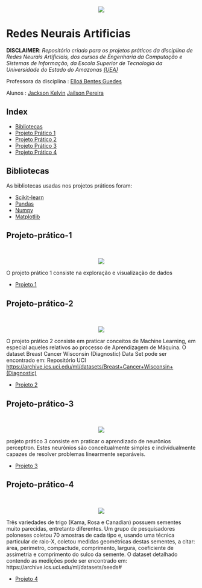<br/>
<p align="center">
  <img src="https://media.giphy.com/media/9EvzNG9HAVc64/giphy.gif">
</p>


# Redes Neurais Artificias 
 
**DISCLAIMER**: *Repositório criado para os projetos práticos da disciplina de Redes Neurais Artificiais, dos cursos de Engenharia da Computação e Sistemas de Informação, da Escola Superior de Tecnologia da Universidade do Estado do Amazonas [(UEA)](http://www1.uea.edu.br/)*

Professora da disciplina : [Elloá Bentes Guedes](https://github.com/elloa)

Alunos : [Jackson Kelvin](https://github.com/jacksonks)
         [Jailson Pereira](https://github.com/jailsonpj)
         
## Index
* [Bibliotecas](#Bibliotecas)
* [Projeto Prático 1](#Projeto-prático-1)
* [Projeto Prático 2](#Projeto-prático-2)
* [Projeto Prático 3](#Projeto-prático-3)
* [Projeto Prático 4](#Projeto-prático-4)

## Bibliotecas
As bibliotecas usadas nos projetos práticos foram:
   * [Scikit-learn](https://scikit-learn.org/stable/index.html)
   * [Pandas](https://pandas.pydata.org/)
   * [Numpy](http://www.numpy.org/)
   * [Matplotlib](https://matplotlib.org/)
    
## Projeto-prático-1
<br/>
<p align="center">
    <img src="https://media.giphy.com/media/3o6Ygfw40tlnPhX87m/giphy.gif">
</p>

O projeto prático 1 consiste na exploração e visualização de dados 
    
   - [Projeto 1](https://github.com/jailsonpj/neural_network/tree/master/projetos_praticos/projeto-1)
    
    
## Projeto-prático-2
<br/>
<p align="center">
    <img src="https://preview.ibb.co/bKsv9k/k.jpg">
</p>

O projeto prático 2 consiste em praticar conceitos de Machine Learning, em especial aqueles relativos ao processo de Aprendizagem de Máquina.
O dataset Breast Cancer Wisconsin (Diagnostic) Data Set pode ser encontrado em: Repositório UCI
https://archive.ics.uci.edu/ml/datasets/Breast+Cancer+Wisconsin+(Diagnostic)
    
   - [Projeto 2](https://github.com/jailsonpj/neural_network/tree/master/projetos_praticos/projeto-2)

## Projeto-prático-3
<br/>
<p align="center">
    <img src="https://upload.wikimedia.org/wikipedia/commons/thumb/b/b4/Sadssa.png/469px-Sadssa.png">
</p>

projeto prático 3 consiste em praticar o aprendizado de neurônios perceptron.
Estes neurônios são conceitualmente simples e individualmente capazes de resolver problemas
linearmente separáveis.
   
  - [Projeto 3](https://github.com/jailsonpj/neural_network/tree/master/projetos_praticos/projeto-3)

## Projeto-prático-4
<br/>
<p align="center">
    <img src="https://www.suino.com.br/wp-content/uploads/2018/01/trigo-e1533062060698.jpg">
</p>
Três variedades de trigo (Kama, Rosa e Canadian) possuem sementes muito parecidas,
entretanto diferentes. Um grupo de pesquisadores poloneses coletou 70 amostras de cada
tipo e, usando uma técnica particular de raio-X, coletou medidas geométricas destas
sementes, a citar: área, perímetro, compactude, comprimento, largura, coeficiente de
assimetria e comprimento do sulco da semente. O dataset detalhado contendo as medições
pode ser encontrado em: https://archive.ics.uci.edu/ml/datasets/seeds#
    
   - [Projeto 4](https://github.com/jailsonpj/neural_network/tree/master/projetos_praticos/projeto-4)

